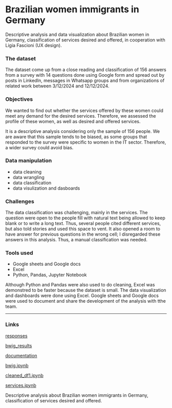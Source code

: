 # Brazilian women immigrants in Germany
Descriptive analysis and data visualization about Brazilian women in Germany, classification of services desired and offered, in cooperation with Ligia Fascioni (UX design).

### The dataset
The dataset come up from a close reading and classification of 156 answers from a survey with 14 questions done using Google form and spread out by posts in LinkedIn, messages in Whatsapp groups and from organizations of related work between 3/12/2024 and 12/12/2024.

### Objectives
We wanted to find out whether the services offered by these women could meet any demand for the desired services. Therefore, we assessed the profile of these women, as well as desired and offered services.

It is a descriptive analysis considering only the sample of 156 people. We are aware that this sample tends to be biased, as some groups that responded to the survey were specific to women in the IT sector. Therefore, a wider survey could avoid bias.

### Data manipulation
- data cleaning
- data wrangling
- data classification
- data visulization and dasboards

### Challenges
The data classification was challenging, mainly in the services. The question were open to the people fill with natural text being allowed to keep blank or to write a long text. Thus, several people cited different services, but also told stories and used this space to vent. It also opened a room to have answer for previous questions in the wrong cell; I disregarded these answers in this analysis. Thus, a manual classification was needed.

### Tools used
- Google sheets and Google docs
- Excel
- Python, Pandas, Jupyter Notebook

Although Python and Pandas were also used to do cleaning, Excel was demonstred to be faster because the dataset is small.
The data visualization and dashboards were done using Excel.
Google sheets and Google docs were used to document and share the development of the analysis with tthe team.


---------------
### Links

[responses](https://docs.google.com/spreadsheets/d/1BWJpRJAhvpp_h46c2O1IVsDSzFk4MRmAwAhakDS03qM/edit#gid=1398339930
)

[bwig_results](https://docs.google.com/spreadsheets/d/1HAYNOSpPkHpyG4KoHGMbrcd8osPaD_4i3w7cj-Nkv1o/edit#gid=0)

[documentation](https://docs.google.com/document/d/1pFPFwXSsGyhxW1wD-hsiCPkFhFufJkmlv09mXLt09OA/edit)


[bwig.ipynb](https://colab.research.google.com/drive/12-I1FXsvzliWlKIhXba_P5AtBTWcsT9M#scrollTo=d2_iLj6ZuZNN)

[cleaned_df1.ipynb](https://colab.research.google.com/drive/12-I1FXsvzliWlKIhXba_P5AtBTWcsT9M#scrollTo=d2_iLj6ZuZNN)

[services.ipynb](https://colab.research.google.com/drive/1ND7iiAmNBWITSli_cwyOgZQDk7Z9mj6D#scrollTo=kl1BHEFgiaHa)

Descriptive analysis about Brazilian women immigrants in Germany, classification of services desired and  offered.
